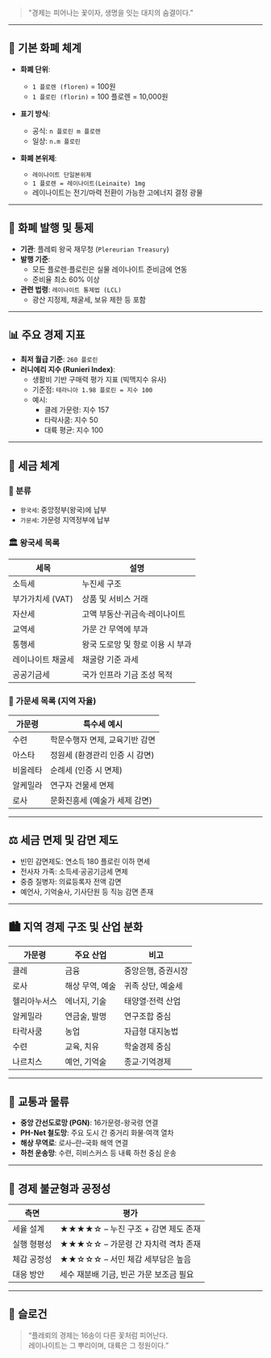 
> "경제는 피어나는 꽃이자, 생명을 잇는 대지의 숨결이다."

---

## 📌 기본 화폐 체계

- **화폐 단위**:  
  - `1 플로렌 (floren)` = 100원  
  - `1 플로린 (florin)` = 100 플로렌 = 10,000원
- **표기 방식**:  
  - 공식: `n 플로린 m 플로렌`  
  - 일상: `n.m 플로린`

- **화폐 본위제**:  
  - `레이나이트 단일본위제`  
  - `1 플로렌 = 레이나이트(Leinaite) 1mg`  
  - 레이나이트는 전기/마력 전환이 가능한 고에너지 결정 광물

---

## 🏦 화폐 발행 및 통제

- **기관**: 플레뢰 왕국 재무청 (`Plereurian Treasury`)
- **발행 기준**:  
  - 모든 플로렌·플로린은 실물 레이나이트 준비금에 연동
  - 준비율 최소 60% 이상
- **관련 법령**: `레이나이트 통제법 (LCL)`
  - 광산 지정제, 채굴세, 보유 제한 등 포함

---

## 📊 주요 경제 지표

- **최저 월급 기준**: `260 플로린`
- **러니에리 지수 (Runieri Index)**:
  - 생활비 기반 구매력 평가 지표 (빅맥지수 유사)
  - 기준점: `테라니아 1.98 플로린 = 지수 100`
  - 예시:
    - 클레 가문령: 지수 157
    - 타락사쿰: 지수 50
    - 대륙 평균: 지수 100

---

## 🧾 세금 체계

### 📁 분류

- `왕국세`: 중앙정부(왕국)에 납부
- `가문세`: 가문령 지역정부에 납부

### 🏛️ 왕국세 목록

| 세목 | 설명 |
|------|------|
| 소득세 | 누진세 구조 |
| 부가가치세 (VAT) | 상품 및 서비스 거래 |
| 자산세 | 고액 부동산·귀금속·레이나이트 |
| 교역세 | 가문 간 무역에 부과 |
| 통행세 | 왕국 도로망 및 항로 이용 시 부과 |
| 레이나이트 채굴세 | 채굴량 기준 과세 |
| 공공기금세 | 국가 인프라 기금 조성 목적 |

### 🏰 가문세 목록 (지역 자율)

| 가문령 | 특수세 예시 |
|--------|-------------|
| 수련 | 학문수행자 면제, 교육기반 감면 |
| 아스타 | 정원세 (환경관리 인증 시 감면) |
| 비올레타 | 순례세 (인증 시 면제) |
| 알케밀라 | 연구자 건물세 면제 |
| 로사 | 문화진흥세 (예술가 세제 감면) |

---

## ⚖️ 세금 면제 및 감면 제도

- 빈민 감면제도: 연소득 180 플로린 이하 면세
- 전사자 가족: 소득세·공공기금세 면제
- 중증 질병자: 의료등록자 전액 감면
- 예언사, 기억술사, 기사단원 등 직능 감면 존재

---

## 🏙️ 지역 경제 구조 및 산업 분화

| 가문령 | 주요 산업 | 비고 |
|--------|------------|------|
| 클레 | 금융 | 중앙은행, 증권시장 |
| 로사 | 해상 무역, 예술 | 귀족 상단, 예술세 |
| 헬리아누서스 | 에너지, 기술 | 태양열·전력 산업 |
| 알케밀라 | 연금술, 발명 | 연구조합 중심 |
| 타락사쿰 | 농업 | 자급형 대지농법 |
| 수련 | 교육, 치유 | 학술경제 중심 |
| 나르치스 | 예언, 기억술 | 종교·기억경제 |

---

## 🚚 교통과 물류

- **중앙 간선도로망 (PGN)**: 16가문령-왕국령 연결
- **PH-Net 철도망**: 주요 도시 간 중거리 화물·여객 열차
- **해상 무역로**: 로사–란–국화 해역 연결
- **하천 운송망**: 수련, 히비스커스 등 내륙 하천 중심 운송

---

## 🧭 경제 불균형과 공정성

| 측면 | 평가 |
|------|------|
| 세율 설계 | ★★★★☆ – 누진 구조 + 감면 제도 존재 |
| 실행 형평성 | ★★★☆☆ – 가문령 간 자치력 격차 존재 |
| 체감 공정성 | ★★☆☆☆ – 서민 체감 세부담은 높음 |
| 대응 방안 | 세수 재분배 기금, 빈곤 가문 보조금 필요 |

---

## 🌟 슬로건

> “플레뢰의 경제는 16송이 다른 꽃처럼 피어난다.  
> 레이나이트는 그 뿌리이며, 대륙은 그 정원이다.”

